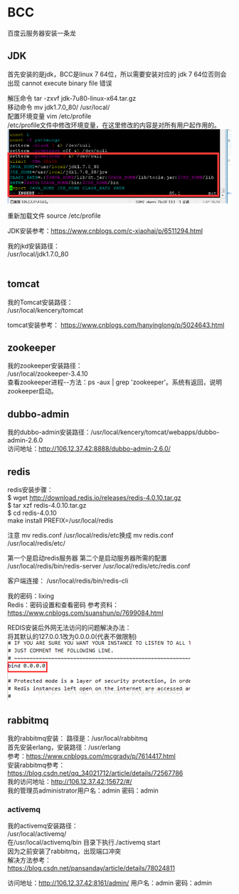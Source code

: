 # BCC
百度云服务器安装一条龙<br/>

JDK
-------
首先安装的是jdk，BCC是linux 7 64位，所以需要安装对应的 jdk 7 64位否则会出现 cannot execute binary file 错误<br/>

解压命令 tar -zxvf jdk-7u80-linux-x64.tar.gz<br>
移动命令 mv jdk1.7.0_80/ /usr/local/<br>
配置环境变量 vim /etc/profile<br>
/etc/profile文件中修改环境变量，在这里修改的内容是对所有用户起作用的。<br>
![Image text](https://github.com/lixing20080830/BCC/raw/master/images-folder/environment.png)<br>

重新加载文件 source /etc/profile<br>
  
JDK安装参考：https://www.cnblogs.com/c-xiaohai/p/6511294.html<br>

我的jkd安装路径：<br>
/usr/local/jdk1.7.0_80<br/><br>

tomcat
-------
我的Tomcat安装路径：<br>
/usr/local/kencery/tomcat<br>

tomcat安装参考：
https://www.cnblogs.com/hanyinglong/p/5024643.html<br>

zookeeper
-------
我的zookeeper安装路径：<br>
/usr/local/zookeeper-3.4.10<br>
查看zookeeper进程--方法：ps -aux | grep 'zookeeper'。系统有返回，说明zookeeper启动。<br>

dubbo-admin
-------
我的dubbo-admin安装路径：/usr/local/kencery/tomcat/webapps/dubbo-admin-2.6.0<br/>
访问地址：http://106.12.37.42:8888/dubbo-admin-2.6.0/<br/>

redis
-------
redis安装步骤：<br>
$ wget http://download.redis.io/releases/redis-4.0.10.tar.gz<br>
$ tar xzf redis-4.0.10.tar.gz<br>
$ cd redis-4.0.10<br>
make install PREFIX=/usr/local/redis<br>

注意 mv redis.conf /usr/local/redis/etc换成 mv redis.conf /usr/local/redis/etc/<br>

第一个是启动redis服务器
第二个是启动服务器所需的配置
/usr/local/redis/bin/redis-server /usr/local/redis/etc/redis.conf<br>

客户端连接：
/usr/local/redis/bin/redis-cli<br> 

我的密码：lixing<br>
Redis：密码设置和查看密码
参考资料：https://www.cnblogs.com/suanshun/p/7699084.html

REDIS安装后外网无法访问的问题解决办法：<br>
将其默认的127.0.0.1改为0.0.0.0(代表不做限制)<br>
![Image text](https://github.com/lixing20080830/BCC/raw/master/images-folder/redis.png)<br>

rabbitmq
-------
我的rabbitmq安装：
路径是：/usr/local/rabbitmq<br>
首先安装erlang，安装路径：/usr/erlang<br>
参考：https://www.cnblogs.com/mcgrady/p/7614417.html<br>
安装rabbitmq参考：https://blog.csdn.net/qq_34021712/article/details/72567786<br>
我的访问地址：http://106.12.37.42:15672/#/<br>
我的管理员administrator用户名：admin 密码：admin<br>

### activemq
我的activemq安装路径：<br>
/usr/local/activemq/<br>
在/usr/local/activemq/bin 目录下执行./activemq start<br>
因为之前安装了rabbitmq，出现端口冲突<br>
解决方法参考：<br>
https://blog.csdn.net/pansanday/article/details/78024811<br>

访问地址：http://106.12.37.42:8161/admin/ 用户名：admin 密码：admin<br>

